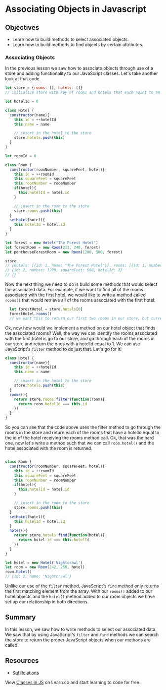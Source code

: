 # Associating Objects in Javascript

## Objectives
+ Learn how to build methods to select associated objects.
+ Learn how to build methods to find objects by certain attributes.

### Associating Objects
In the previous lesson we saw how to associate objects through use of a store and adding functionality to our JavaScript classes.  Let's take another look at that code.

```javascript
let store = {rooms: [], hotels: []}
// initialize store with key of rooms and hotels that each point to an empty array

let hotelId = 0

class Hotel {
  constructor(name){
    this.id = ++hotelId
    this.name = name

    // insert in the hotel to the store
    store.hotels.push(this)
  }
}

let roomId = 0

class Room {
  constructor(roomNumber, squareFeet, hotel){
    this.id = ++roomId
    this.squareFeet = squareFeet
    this.roomNumber = roomNumber
    if(hotel){
      this.hotelId = hotel.id
    }

    // insert in the room to the store
    store.rooms.push(this)
  }
  setHotel(hotel){
    this.hotelId = hotel.id
  }
}

let forest = new Hotel("The Forest Hotel")
let forestRoom = new Room(213, 240, forest)
let penthouseForestRoom = new Room(1200, 500, forest)

store
// {hotels: [{id: 1, name: "The Forest Hotel"}], rooms: [{id: 1, number: 213, squareFeet: 240, hotelId: 1},
// {id: 2, number: 1200, squareFeet: 500, hotelId: 1}
// ]}
```

Now the next thing we need to do is build some methods that would select the associated data.  For example, if we want to find all of the rooms associated with the first hotel, we would like to write a method called `rooms()` that would retrieve all of the rooms associated with the first hotel:

```js
  let forestHotel = store.hotels[0]  
  forestHotel.rooms()
  // we want this to return our first two rooms in our store, but currently this method is not implemented
```

Ok, now how would we implement a method on our hotel object that finds the associated rooms?  Well, the way we can identify the rooms associated with the first hotel is go to our store, and go through each of the rooms in our store and return the ones with a hotelId equal to 1.  We can use JavaScript's `filter` method to do just that.  Let's go for it!

```javascript
class Hotel {
  constructor(name){
    this.id = ++hotelId
    this.name = name

    // insert in the hotel to the store
    store.hotels.push(this)
  }
  rooms(){
    return store.rooms.filter(function(room){
      return room.hotelId === this.id
    })
  }
}
```

So you can see that the code above uses the filter method to go through the rooms in the store and return each of the rooms that have a hotelId equal to the id of the hotel receiving the rooms method call.  Ok, that was the hard one, now let's write a method such that we can call `room.hotel()` and the hotel associated with the room is returned.

```js

class Room {
  constructor(roomNumber, squareFeet, hotel){
    this.id = ++roomId
    this.squareFeet = squareFeet
    this.roomNumber = roomNumber
    if(hotel){
      this.hotelId = hotel.id
    }

    // insert in the room to the store
    store.rooms.push(this)
  }
  setHotel(hotel){
    this.hotelId = hotel.id
  }
  hotel(){
    return store.hotels.find(function(hotel){
      return hotel.id === this.hotelId
    })
  }
}

let hotel = new Hotel('Nightcrawl')
let room = new Room(242, 250, hotel)
room.hotel()
// {id: 2, name: 'Nightcrawl'}
```

Unlike our use of the `filter` method, JavaScript's `find` method only returns the first matching element from the array.  With our `rooms()` added to our hotel objects and the `hotel()` method added to our room objects  we have set up our relationship in both directions.

## Summary

In this lesson, we saw how to write methods to select our associated data.  We saw that by using JavaScript's `filter` and `find` methods we can search the store to return the proper JavaScript objects when our methods are called.

## Resources

+ [Sql Relations](https://github.com/learn-co-curriculum/sql-table-relations-readme)

<p data-visibility='hidden'>View <a href='https://learn.co/lessons/js-classes-readme'>Classes in JS</a> on Learn.co and start learning to code for free.</p>
